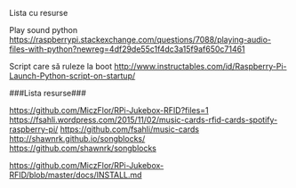 Lista cu resurse

Play sound python
https://raspberrypi.stackexchange.com/questions/7088/playing-audio-files-with-python?newreg=4df29de55c1f4dc3a15f9af650c71461

Script care să ruleze la boot
http://www.instructables.com/id/Raspberry-Pi-Launch-Python-script-on-startup/


###Lista resurse###

https://github.com/MiczFlor/RPi-Jukebox-RFID?files=1
https://fsahli.wordpress.com/2015/11/02/music-cards-rfid-cards-spotify-raspberry-pi/
https://github.com/fsahli/music-cards
http://shawnrk.github.io/songblocks/
https://github.com/shawnrk/songblocks

https://github.com/MiczFlor/RPi-Jukebox-RFID/blob/master/docs/INSTALL.md
